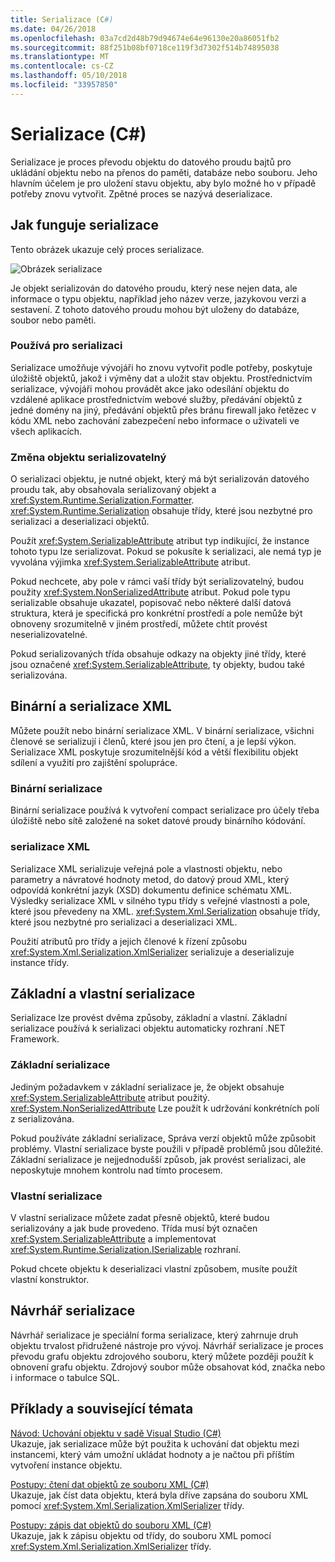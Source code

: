 ```yaml
---
title: Serializace (C#)
ms.date: 04/26/2018
ms.openlocfilehash: 03a7cd2d48b79d94674e64e96130e20a86051fb2
ms.sourcegitcommit: 88f251b08bf0718ce119f3d7302f514b74895038
ms.translationtype: MT
ms.contentlocale: cs-CZ
ms.lasthandoff: 05/10/2018
ms.locfileid: "33957850"
---
```

# <a name="serialization-c"></a>Serializace (C#)

Serializace je proces převodu objektu do datového proudu bajtů pro ukládání objektu nebo na přenos do paměti, databáze nebo souboru. Jeho hlavním účelem je pro uložení stavu objektu, aby bylo možné ho v případě potřeby znovu vytvořit. Zpětné proces se nazývá deserializace.

## <a name="how-serialization-works"></a>Jak funguje serializace

Tento obrázek ukazuje celý proces serializace.

![Obrázek serializace](./media/serialization.gif "serializace")

Je objekt serializován do datového proudu, který nese nejen data, ale informace o typu objektu, například jeho název verze, jazykovou verzi a sestavení. Z tohoto datového proudu mohou být uloženy do databáze, soubor nebo paměti.

### <a name="uses-for-serialization"></a>Používá pro serializaci

Serializace umožňuje vývojáři ho znovu vytvořit podle potřeby, poskytuje úložiště objektů, jakož i výměny dat a uložit stav objektu. Prostřednictvím serializace, vývojáři mohou provádět akce jako odesílání objektu do vzdálené aplikace prostřednictvím webové služby, předávání objektů z jedné domény na jiný, předávání objektů přes bránu firewall jako řetězec v kódu XML nebo zachování zabezpečení nebo informace o uživateli ve všech aplikacích.

### <a name="making-an-object-serializable"></a>Změna objektu serializovatelný

O serializaci objektu, je nutné objekt, který má být serializován datového proudu tak, aby obsahovala serializovaný objekt a <xref:System.Runtime.Serialization.Formatter>. <xref:System.Runtime.Serialization> obsahuje třídy, které jsou nezbytné pro serializaci a deserializaci objektů.

Použít <xref:System.SerializableAttribute> atribut typ indikující, že instance tohoto typu lze serializovat. Pokud se pokusíte k serializaci, ale nemá typ je vyvolána výjimka <xref:System.SerializableAttribute> atribut.

Pokud nechcete, aby pole v rámci vaší třídy být serializovatelný, budou použity <xref:System.NonSerializedAttribute> atribut. Pokud pole typu serializable obsahuje ukazatel, popisovač nebo některé další datová struktura, která je specifická pro konkrétní prostředí a pole nemůže být obnoveny srozumitelně v jiném prostředí, můžete chtít provést neserializovatelné.

Pokud serializovaných třída obsahuje odkazy na objekty jiné třídy, které jsou označené <xref:System.SerializableAttribute>, ty objekty, budou také serializována.

## <a name="binary-and-xml-serialization"></a>Binární a serializace XML

Můžete použít nebo binární serializace XML. V binární serializace, všichni členové se serializují i členů, které jsou jen pro čtení, a je lepší výkon. Serializace XML poskytuje srozumitelnější kód a větší flexibilitu objekt sdílení a využití pro zajištění spolupráce.

### <a name="binary-serialization"></a>Binární serializace

Binární serializace používá k vytvoření compact serializace pro účely třeba úložiště nebo sítě založené na soket datové proudy binárního kódování.

### <a name="xml-serialization"></a>serializace XML

Serializace XML serializuje veřejná pole a vlastnosti objektu, nebo parametry a návratové hodnoty metod, do datový proud XML, který odpovídá konkrétní jazyk (XSD) dokumentu definice schématu XML. Výsledky serializace XML v silného typu třídy s veřejné vlastnosti a pole, které jsou převedeny na XML. <xref:System.Xml.Serialization> obsahuje třídy, které jsou nezbytné pro serializaci a deserializaci XML.

Použití atributů pro třídy a jejich členové k řízení způsobu <xref:System.Xml.Serialization.XmlSerializer> serializuje a deserializuje instance třídy.

## <a name="basic-and-custom-serialization"></a>Základní a vlastní serializace

Serializace lze provést dvěma způsoby, základní a vlastní. Základní serializace používá k serializaci objektu automaticky rozhraní .NET Framework.

### <a name="basic-serialization"></a>Základní serializace

Jediným požadavkem v základní serializace je, že objekt obsahuje <xref:System.SerializableAttribute> atribut použitý. <xref:System.NonSerializedAttribute> Lze použít k udržování konkrétních polí z serializována.

Pokud používáte základní serializace, Správa verzí objektů může způsobit problémy. Vlastní serializace byste použili v případě problémů jsou důležité. Základní serializace je nejjednodušší způsob, jak provést serializaci, ale neposkytuje mnohem kontrolu nad tímto procesem.

### <a name="custom-serialization"></a>Vlastní serializace

V vlastní serializace můžete zadat přesně objektů, které budou serializovány a jak bude provedeno. Třída musí být označen <xref:System.SerializableAttribute> a implementovat <xref:System.Runtime.Serialization.ISerializable> rozhraní.

Pokud chcete objektu k deserializaci vlastní způsobem, musíte použít vlastní konstruktor.

## <a name="designer-serialization"></a>Návrhář serializace

Návrhář serializace je speciální forma serializace, který zahrnuje druh objektu trvalost přidružené nástroje pro vývoj. Návrhář serializace je proces převodu grafu objektu zdrojového souboru, který můžete později použít k obnovení grafu objektu. Zdrojový soubor může obsahovat kód, značka nebo i informace o tabulce SQL.

##  <a name="BKMK_RelatedTopics"></a> Příklady a související témata  
[Návod: Uchování objektu v sadě Visual Studio (C#)](walkthrough-persisting-an-object-in-visual-studio.md)  
Ukazuje, jak serializace může být použita k uchování dat objektu mezi instancemi, který vám umožní ukládat hodnoty a je načtou při příštím vytvoření instance objektu.

[Postupy: čtení dat objektů ze souboru XML (C#)](how-to-read-object-data-from-an-xml-file.md)  
 Ukazuje, jak číst data objektu, která byla dříve zapsána do souboru XML pomocí <xref:System.Xml.Serialization.XmlSerializer> třídy.

[Postupy: zápis dat objektů do souboru XML (C#)](how-to-write-object-data-to-an-xml-file.md)  
Ukazuje, jak k zápisu objektu od třídy, do souboru XML pomocí <xref:System.Xml.Serialization.XmlSerializer> třídy.

